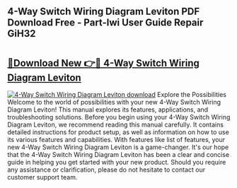 ## 4-Way Switch Wiring Diagram Leviton PDF Download Free - Part-Iwi User Guide Repair GiH32

# <h2><a href="http://dfnhs1s.blite.top/?on=4-Way+Switch+Wiring+Diagram+Leviton">🔗Download New 👉🔴 4-Way Switch Wiring Diagram Leviton</a></h2>

[![4-Way Switch Wiring Diagram Leviton download](https://i.imgur.com/lujVjoI.png)](http://dfnhs1s.blite.top/?on=4-Way+Switch+Wiring+Diagram+Leviton)
Explore the Possibilities Welcome to the world of possibilities with your new 4-Way Switch Wiring Diagram Leviton! This manual explores its features, applications, and troubleshooting solutions. Before you begin using your 4-Way Switch Wiring Diagram Leviton, we recommend reading this manual carefully. It contains detailed instructions for product setup, as well as information on how to use its various features and capabilities. With features like list of features, your new 4-Way Switch Wiring Diagram Leviton is a game-changer. It's our hope that the 4-Way Switch Wiring Diagram Leviton has been a clear and concise guide in helping you get started with your new product. Should you require any assistance or clarification, please do not hesitate to contact our customer support team.
